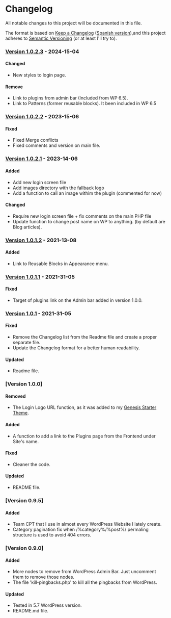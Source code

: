 # Changelog

All notable changes to this project will be documented in this file.

The format is based on [Keep a Changelog](https://keepachangelog.com/en/1.0.0/) ([Spanish version](https://keepachangelog.com/es-ES/1.0.0/)),and this project adheres to [Semantic Versioning](https://semver.org/spec/v2.0.0.html) (or at least I'll try to).

### [Version 1.0.2.3](https://github.com/LuisColome/CoreFunctionalityPlugin/releases/tag/v1.0.2.3) - 2024-15-04

#### Changed

-   New styles to login page.

#### Remove

-   Link to plugins from admin bar (Included from WP 6.5).
-   Link to Patterns (former reusable blocks). It been included in WP 6.5

### [Version 1.0.2.2](https://github.com/LuisColome/CoreFunctionalityPlugin/releases/tag/v1.0.2.2) - 2023-15-06

#### Fixed

-   Fixed Merge conflicts
-   Fixed comments and version on main file.

### [Version 1.0.2.1](https://github.com/LuisColome/CoreFunctionalityPlugin/releases/tag/v1.0.2.1) - 2023-14-06

#### Added

-   Add new login screen file
-   Add images directory with the fallback logo
-   Add a function to call an image withim the plugin (commented for now)

#### Changed

-   Require new login screen file + fix comments on the main PHP file
-   Update function to change post name on WP to anything. (by default are Blog articles).

### [Version 1.0.1.2](https://github.com/LuisColome/CoreFunctionalityPlugin/releases/tag/v1.0.1.2) - 2021-13-08

#### Added

-   Link to Reusable Blocks in Appearance menu.

### [Version 1.0.1.1](https://github.com/LuisColome/CoreFunctionalityPlugin/releases/tag/v1.0.1.1) - 2021-31-05

#### Fixed

-   Target of plugins link on the Admin bar added in version 1.0.0.

### [Version 1.0.1](https://github.com/LuisColome/CoreFunctionalityPlugin/releases/tag/v1.0.1) - 2021-31-05

#### Fixed

-   Remove the Changelog list from the Readme file and create a proper separate file.
-   Update the Changelog format for a better human readability.

#### Updated

-   Readme file.

### [Version 1.0.0]

#### Removed

-   The Login Logo URL function, as it was added to my [Genesis Starter Theme](https://github.com/LuisColome/the-dock).

#### Added

-   A function to add a link to the Plugins page from the Frontend under Site's name.

#### Fixed

-   Cleaner the code.

#### Updated

-   README file.

### [Version 0.9.5]

#### Added

-   Team CPT that I use in almost every WordPress Website I lately create.
-   Category pagination fix when /%category%/%post%/ permaling structure is used to avoid 404 errors.

### [Version 0.9.0]

#### Added

-   More nodes to remove from WordPress Admin Bar. Just uncomment them to remove those nodes.
-   The file 'kill-pingbacks.php' to kill all the pingbacks from WordPress.

#### Updated

-   Tested in 5.7 WordPress version.
-   README.md file.
